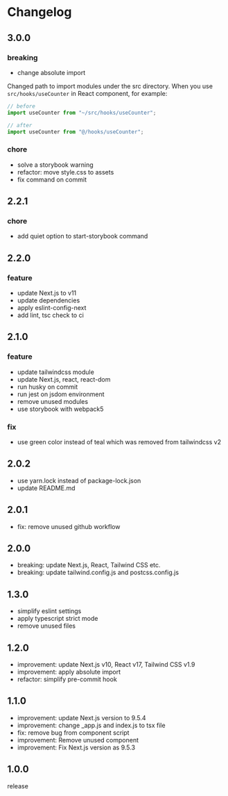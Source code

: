 # Changelog

## 3.0.0

### breaking

- change absolute import

Changed path to import modules under the src directory. When you use `src/hooks/useCounter` in React component, for example:

```js
// before
import useCounter from "~/src/hooks/useCounter";
```

```js
// after
import useCounter from "@/hooks/useCounter";
```

### chore

- solve a storybook warning
- refactor: move style.css to assets
- fix command on commit

## 2.2.1

### chore

- add quiet option to start-storybook command

## 2.2.0

### feature

- update Next.js to v11
- update dependencies
- apply eslint-config-next
- add lint, tsc check to ci

## 2.1.0

### feature

- update tailwindcss module
- update Next.js, react, react-dom
- run husky on commit
- run jest on jsdom environment
- remove unused modules
- use storybook with webpack5

### fix

- use green color instead of teal which was removed from tailwindcss v2

## 2.0.2

- use yarn.lock instead of package-lock.json
- update README.md

## 2.0.1

- fix: remove unused github workflow

## 2.0.0

- breaking: update Next.js, React, Tailwind CSS etc.
- breaking: update tailwind.config.js and postcss.config.js

## 1.3.0

- simplify eslint settings
- apply typescript strict mode
- remove unused files

## 1.2.0

- improvement: update Next.js v10, React v17, Tailwind CSS v1.9
- improvement: apply absolute import
- refactor: simplify pre-commit hook

## 1.1.0

- improvement: update Next.js version to 9.5.4
- improvement: change \_app.js and index.js to tsx file
- fix: remove bug from component script
- improvement: Remove unused component
- improvement: Fix Next.js version as 9.5.3

## 1.0.0

release
